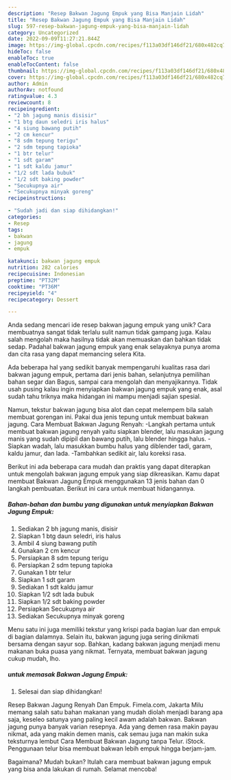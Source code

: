 ```yaml
---
description: "Resep Bakwan Jagung Empuk yang Bisa Manjain Lidah"
title: "Resep Bakwan Jagung Empuk yang Bisa Manjain Lidah"
slug: 597-resep-bakwan-jagung-empuk-yang-bisa-manjain-lidah
category: Uncategorized
date: 2022-09-09T11:27:21.844Z
image: https://img-global.cpcdn.com/recipes/f113a03df146df21/680x482cq70/bakwan-jagung-empuk-foto-resep-utama.jpg
hideToc: false
enableToc: true
enableTocContent: false
thumbnail: https://img-global.cpcdn.com/recipes/f113a03df146df21/680x482cq70/bakwan-jagung-empuk-foto-resep-utama.jpg
cover: https://img-global.cpcdn.com/recipes/f113a03df146df21/680x482cq70/bakwan-jagung-empuk-foto-resep-utama.jpg
author: Admin
authorAv: notfound
ratingvalue: 4.3
reviewcount: 8
recipeingredient:
- "2 bh jagung manis disisir"
- "1 btg daun seledri iris halus"
- "4 siung bawang putih"
- "2 cm kencur"
- "8 sdm tepung terigu"
- "2 sdm tepung tapioka"
- "1 btr telur"
- "1 sdt garam"
- "1 sdt kaldu jamur"
- "1/2 sdt lada bubuk"
- "1/2 sdt baking powder"
- "Secukupnya air"
- "Secukupnya minyak goreng"
recipeinstructions:

- "Sudah jadi dan siap dihidangkan!"
categories:
- Resep
tags:
- bakwan
- jagung
- empuk

katakunci: bakwan jagung empuk 
nutrition: 282 calories
recipecuisine: Indonesian
preptime: "PT32M"
cooktime: "PT36M"
recipeyield: "4"
recipecategory: Dessert

---
```





Anda sedang mencari ide resep bakwan jagung empuk yang unik? Cara membuatnya sangat tidak terlalu sulit namun tidak gampang juga. Kalau salah mengolah maka hasilnya tidak akan memuaskan dan bahkan tidak sedap. Padahal bakwan jagung empuk yang enak selayaknya punya aroma dan cita rasa yang dapat memancing selera Kita.





Ada beberapa hal yang sedikit banyak mempengaruhi kualitas rasa dari bakwan jagung empuk, pertama dari jenis bahan, selanjutnya pemilihan bahan segar dan Bagus, sampai cara mengolah dan menyajikannya. Tidak usah pusing kalau ingin menyiapkan bakwan jagung empuk yang enak,      asal sudah tahu triknya maka hidangan ini mampu menjadi sajian spesial.














Namun, tekstur bakwan jagung bisa alot dan cepat melempem bila salah membuat gorengan ini. Pakai dua jenis tepung untuk membuat bakwan jagung. Cara Membuat Bakwan Jagung Renyah: -Langkah pertama untuk membuat bakwan jagung renyah yaitu siapkan blender, lalu masukan jagung manis yang sudah dipipil dan bawang putih, lalu blender hingga halus. -Siapkan wadah, lalu masukkan bumbu halus yang diblender tadi, garam, kaldu jamur, dan lada. -Tambahkan sedikit air, lalu koreksi rasa.






Berikut ini ada beberapa cara mudah dan praktis yang dapat diterapkan untuk mengolah bakwan jagung empuk yang siap dikreasikan. Kamu dapat membuat Bakwan Jagung Empuk menggunakan 13 jenis bahan dan 0 langkah pembuatan. Berikut ini cara untuk membuat hidangannya.

<!--inarticleads1-->

##### Bahan-bahan dan bumbu yang digunakan untuk menyiapkan Bakwan Jagung Empuk:

1. Sediakan 2 bh jagung manis, disisir
1. Siapkan 1 btg daun seledri, iris halus
1. Ambil 4 siung bawang putih
1. Gunakan 2 cm kencur
1. Persiapkan 8 sdm tepung terigu
1. Persiapkan 2 sdm tepung tapioka
1. Gunakan 1 btr telur
1. Siapkan 1 sdt garam
1. Sediakan 1 sdt kaldu jamur
1. Siapkan 1/2 sdt lada bubuk
1. Siapkan 1/2 sdt baking powder
1. Persiapkan Secukupnya air
1. Sediakan Secukupnya minyak goreng


Menu satu ini juga memiliki tekstur yang krispi pada bagian luar dan empuk di bagian dalamnya. Selain itu, bakwan jagung juga sering dinikmati bersama dengan sayur sop. Bahkan, kadang bakwan jagung menjadi menu makanan buka puasa yang nikmat. Ternyata, membuat bakwan jagung cukup mudah, lho. 

<!--inarticleads2-->

#####  untuk memasak Bakwan Jagung Empuk:


1. Selesai dan siap dihidangkan!

Resep Bakwan Jagung Renyah Dan Empuk. Fimela.com, Jakarta Milu memang salah satu bahan makanan yang mudah diolah menjadi barang apa saja, keseleo satunya yang paling kecil awam adalah bakwan. Bakwan jagung punya banyak varian resepnya. Ada yang demen rasa makin payau nikmat, ada yang makin demen manis, cak semau juga nan makin suka teksturnya lembut Cara Membuat Bakwan Jagung tanpa Telur. iStock. Penggunaan telur bisa membuat bakwan lebih empuk hingga berjam-jam. 

Bagaimana? Mudah bukan? Itulah cara membuat bakwan jagung empuk yang bisa anda lakukan di rumah. Selamat mencoba!
